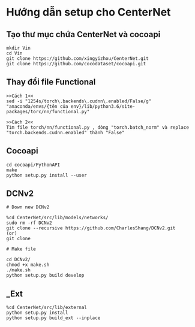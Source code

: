 # Hướng dẫn setup cho CenterNet
## Tạo thư mục chứa CenterNet và cocoapi

```
mkdir Vin 
cd Vin 
git clone https://github.com/xingyizhou/CenterNet.git
git clone https://github.com/cocodataset/cocoapi.git
```
## Thay đổi file Functional
```
>>Cách 1<< 
sed -i "1254s/torch\.backends\.cudnn\.enabled/False/g" "anaconda/envs/{tên của env}/lib/python3.6/site-packages/torc/nn/functional.py"

>>Cách 2<<
Tìm file torch/nn/functional.py , dòng "torch.batch_norm" và replace "torch.backends.cudnn.enabled" thành "False"
```

## Cocoapi 
```
cd cocoapi/PythonAPI
make
python setup.py install --user
```

## DCNv2 
```
# Down new DCNv2 

%cd CenterNet/src/lib/models/networks/
sudo rm -rf DCNv2
git clone --recursive https://github.com/CharlesShang/DCNv2.git
(or)
git clone

# Make file 

cd DCNv2/
chmod +x make.sh
./make.sh
python setup.py build develop
```

## _Ext 
```
%cd CenterNet/src/lib/external
python setup.py install 
python setup.py build_ext --inplace
```
